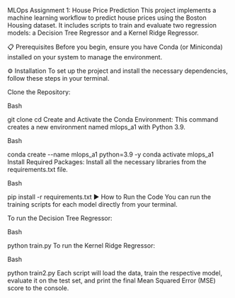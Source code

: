 MLOps Assignment 1: House Price Prediction
This project implements a machine learning workflow to predict house prices using the Boston Housing dataset. It includes scripts to train and evaluate two regression models: a Decision Tree Regressor and a Kernel Ridge Regressor.

📋 Prerequisites
Before you begin, ensure you have Conda (or Miniconda) installed on your system to manage the environment.

⚙️ Installation
To set up the project and install the necessary dependencies, follow these steps in your terminal.

Clone the Repository:

Bash

git clone <your-repository-url>
cd <repository-directory>
Create and Activate the Conda Environment:
This command creates a new environment named mlops_a1 with Python 3.9.

Bash

conda create --name mlops_a1 python=3.9 -y
conda activate mlops_a1
Install Required Packages:
Install all the necessary libraries from the requirements.txt file.

Bash

pip install -r requirements.txt
▶️ How to Run the Code
You can run the training scripts for each model directly from your terminal.

To run the Decision Tree Regressor:

Bash

python train.py
To run the Kernel Ridge Regressor:

Bash

python train2.py
Each script will load the data, train the respective model, evaluate it on the test set, and print the final Mean Squared Error (MSE) score to the console.
